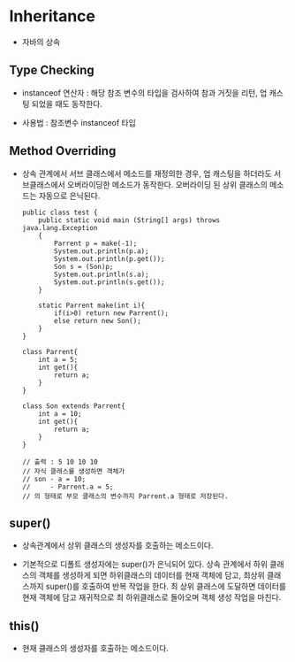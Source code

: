 # Inheritance 
- 자바의 상속


## Type Checking
- instanceof 연산자 : 해당 참조 변수의 타입을 검사하여 참과 거짓을 리턴, 업 캐스팅 되었을 때도 동작한다.

- 사용법 : 참조변수 instanceof 타입


## Method Overriding
- 상속 관계에서 서브 클래스에서 메소드를 재정의한 경우, 업 캐스팅을 하더라도 서브클래스에서 오버라이딩한 메소드가 동작한다.
오버라이딩 된 상위 클래스의 메소드는 자동으로 은닉된다.

      public class test {
          public static void main (String[] args) throws java.lang.Exception
          {
              Parrent p = make(-1);
              System.out.println(p.a);
              System.out.println(p.get());
              Son s = (Son)p;
              System.out.println(s.a);
              System.out.println(s.get());
          }
      
          static Parrent make(int i){
              if(i>0) return new Parrent();
              else return new Son();
          }
      }
      
      class Parrent{
          int a = 5;
          int get(){
              return a;
          }
      }
      
      class Son extends Parrent{
          int a = 10;
          int get(){
              return a;
          }
      }

      // 출력 : 5 10 10 10
      // 자식 클래스를 생성하면 객체가
      // son - a = 10;
      //     - Parrent.a = 5;
      // 의 형태로 부모 클래스의 변수까지 Parrent.a 형태로 저장된다.
      
      
## super()
- 상속관계에서 상위 클래스의 생성자를 호출하는 메소드이다.

- 기본적으로 디폴트 생성자에는 super()가 은닉되어 있다.
   상속 관계에서 하위 클래스의 객체를 생성하게 되면 하위클래스의 데이터를 현재 객체에 담고, 최상위 클래스까지 super()를 호출하여 반복 작업을 한다. 최 상위 클래스에 도달하면 데이터를 현재 객체에 담고 재귀적으로 최 하위클래스로 돌아오며 객체 생성 작업을 마친다.
      
      
## this()
- 현재 클래스의 생성자를 호출하는 메소드이다.